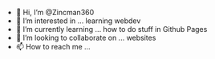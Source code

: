 - 👋 Hi, I’m @Zincman360
- 👀 I’m interested in ... learning webdev
- 🌱 I’m currently learning ... how to do stuff in Github Pages
- 💞️ I’m looking to collaborate on ... websites
- 📫 How to reach me ...

<!---
Zincman360/Zincman360 is a ✨ special ✨ repository because its `README.md` (this file) appears on your GitHub profile.
You can click the Preview link to take a look at your changes.
--->

